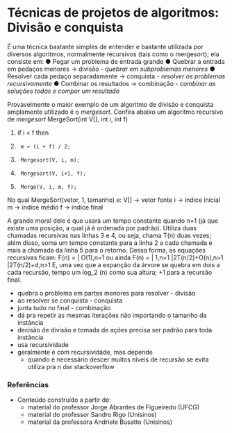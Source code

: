 # Técnicas de projetos de algoritmos: Divisão e conquista
É uma técnica bastante simples de entender e bastante utilizada por diversos algoritmos, normalmente recursivos (tais como o mergesort); ela consiste em:
● Pegar um problema de entrada grande
● Quebrar a entrada em pedaços menores → divisão - *quebrar em subproblemas menores*
● Resolver cada pedaço separadamente → conquista - *resolver os problemas recursivamente*
● Combinar os resultados → combinação - *combinar as soluções todas e compor um resultado*

Provavelmente o maior exemplo de um algoritmo de divisão e conquista amplamente utilizado é o *mergesort*.
Confira abaixo um algoritmo recursivo de *mergesort*
MergeSort(int V[], int i, int f)
1. if i < f then
2.      m ← (i + f) / 2;
3.      Mergesort(V, i, m);
4.      Mergesort(V, i+1, f);
5.      Merge(V, i, m, f);
No qual MergeSort(vetor, 1, tamanho) e:
V[] -> vetor fonte
i -> índice inicial
m -> índice médio
f -> indice final

A grande moral dele é que usará um tempo constante quando n=1 (já que existe uma posição, a qual já é ordenada por padrão).
Utiliza duas chamadas recursivas nas linhas 3 e 4, ou seja, chama T(n) duas vezes; além disso, soma um tempo constante para a linha 2 a cada chamada e mais a chamada da linha 5 para o retorno.
Dessa forma, as equações recursivas ficam:
F(n) = | O(1),n=1           ou ainda F(n) = | 1,n=1
       |2T(n/2)+O(n),n>1                    |2T(n/2)+d,n>1
E, uma vez que a expanção da árvore se quebra em dois a cada recursão, tempo um log_2 (n) como sua altura; +1 para a recursão final.


- quebra o problema em partes menores para resolver - divisão
- ao resolver se conquista - conquista
- junta tudo no final - combinação
- dá pra repetir as mesmas iterações não importando o tamanho da instância
- decisão de divisão e tomada de ações precisa ser padrão para toda instãncia
- usa recursividade
- geralmente é com recursividade, mas depende
    - quando é necessário descer muitos níveis de recursão se evita utiliza pra n dar stackoverflow

### Referências
- Conteúdo construído a partir de:
    - material do professor Jorge Abrantes de Figueiredo (UFCG)
    - material do professor Sandro Rigo (Unisinos)
    - material da professora Andriele Busatto (Unisinos)